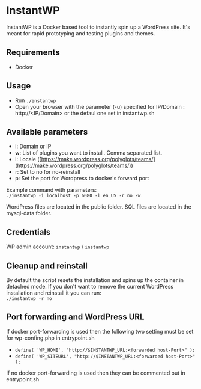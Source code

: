 # InstantWP

InstantWP is a Docker based tool to instantly spin up a WordPress site. It's meant for rapid prototyping and testing plugins and themes.

## Requirements

- Docker

## Usage

- Run `./instantwp`
- Open your browser with the parameter (-u) specified for IP/Domain : http://<IP/Domain> or the defaul one set in instantwp.sh

## Available parameters

- i: Domain or IP
- w: List of plugins you want to install. Comma separated list.
- l: Locale ([https://make.wordpress.org/polyglots/teams/](https://make.wordpress.org/polyglots/teams/))
- r: Set to no for no-reinstall
- p: Set the port for Wordpress to docker's forward port

Example command with parameters:  
`./instantwp -i localhost -p 6080 -l en_US -r no -w`

WordPress files are located in the public folder. SQL files are located in the mysql-data folder.

## Credentials

WP admin account: `instantwp` / `instantwp`

## Cleanup and reinstall

By default the script resets the installation and spins up the container in detached mode.
If you don't want to remove the current WordPress installation and reinstall it you can run:  
`./instantwp -r no`

## Port forwarding and WordPress URL

If docker port-forwarding is used then the following two setting must be set for wp-confing.php in entrypoint.sh

- `define( 'WP_HOME', "http://$INSTANTWP_URL:<forwarded host-Port>" );`
- `define( 'WP_SITEURL', "http://$INSTANTWP_URL:<forwarded host-Port>" );`

If no docker port-forwarding is used then they can be commented out in entrypoint.sh
